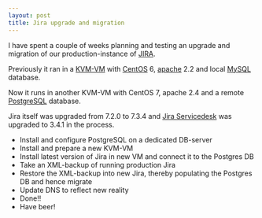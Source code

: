 ```yaml
---
layout: post
title: Jira upgrade and migration
---
```


I have spent a couple of weeks planning and testing an upgrade and migration of our production-instance of <a href="https://atlassian.com/software/jira/">JIRA</a>.

Previously it ran in a <a href="https://www.linux-kvm.org/page/Main_Page">KVM-VM</a> with <a href="https://www.centos.org/">CentOS</a> 6, <a href="https://www.apache.org/">apache</a> 2.2 and local <a href="https://www.mysql.com/">MySQL</a> database.

Now it runs in another KVM-VM with CentOS 7, apache 2.4 and a remote <a href="https://www.postgresql.org/">PostgreSQL</a> database.

Jira itself was upgraded from 7.2.0 to 7.3.4 and <a href="https://www.atlassian.com/software/jira/service-desk">Jira Servicedesk</a> was upgraded to 3.4.1 in the process.

* Install and configure PostgreSQL on a dedicated DB-server
* Install and prepare a new KVM-VM
* Install latest version of Jira in new VM and connect it to the Postgres DB
* Take an XML-backup of running production Jira
* Restore the XML-backup into new Jira, thereby populating the Postgres DB and hence migrate
* Update DNS to reflect new reality
* Done!!
* Have beer!
